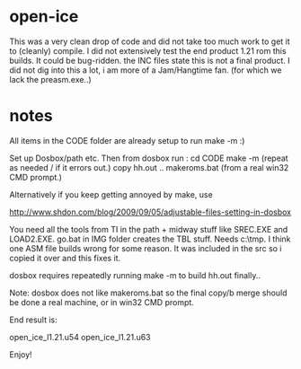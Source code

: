 # open-ice

This was a very clean drop of code and did not take too much work to get it to (cleanly) compile.
I did not extensively test the end product 1.21 rom this builds. 
It could be bug-ridden. the INC files state this is not a final product. 
I did not dig into this a lot, i am more of a Jam/Hangtime fan. (for which we lack the preasm.exe..)

# notes

All items in the CODE folder are already setup to run make -m :)

Set up Dosbox/path etc. Then from dosbox run :
cd CODE
make -m (repeat as needed / if it errors out.)
copy hh.out ..
makeroms.bat (from a real win32 CMD prompt.)

Alternatively if you keep getting annoyed by make, use 

http://www.shdon.com/blog/2009/09/05/adjustable-files-setting-in-dosbox

You need all the tools from TI in the path + midway stuff like SREC.EXE and LOAD2.EXE.
go.bat in IMG folder creates the TBL stuff. Needs c:\tmp. I think one ASM file builds wrong for some reason.
It was included in the src so i copied it over and this fixes it.

dosbox requires repeatedly running make -m to build hh.out finally..

Note: dosbox does not like makeroms.bat so the final copy/b merge should be done a real machine, or in win32 CMD prompt.

End result is:

open_ice_l1.21.u54
open_ice_l1.21.u63

Enjoy!

